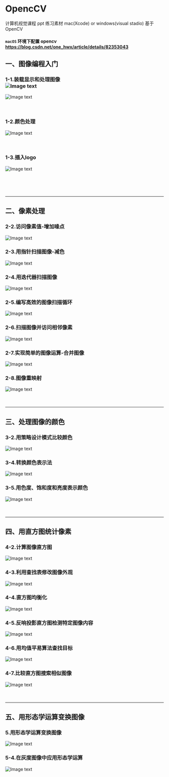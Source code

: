 # OpencCV

计算机视觉课程 ppt 练习素材 mac(Xcode) or windows(visual stadio) 基于OpenCV <br>

#### `macOS` 环境下配置 opencv https://blog.csdn.net/one_hwx/article/details/82353043 <br>

## 一、图像编程入门<br>
### 1-1.装载显示和处理图像<br>![Image text](https://github.com/122537067/OpencCV/blob/master/MyCode/1Entry/photo/exeT.png)
![Image text](https://github.com/122537067/OpencCV/blob/master/MyCode/1Entry/photo/code.png)
<br><br><br>
### 1-2.颜色处理<br>
![Image text](https://github.com/122537067/OpencCV/blob/master/MyCode/1-2Entry/photo/1-2-1.png)
<br><br><br>
### 1-3.插入logo
![Image text](https://github.com/122537067/OpencCV/blob/master/MyCode/1-2Entry/photo/1-3-1.jpg)

<br><br><br>
***

## 二、像素处理<br>
### 2-2.访问像素值-增加噪点<br/>
![Image text](https://github.com/122537067/OpencCV/blob/master/MyCode/2OperatingPixel/image/2-2.png)
### 2-3.用指针扫描图像-减色<br/>
![Image text](https://github.com/122537067/OpencCV/blob/master/MyCode/2OperatingPixel/image/2-3.png)
### 2-4.用迭代器扫描图像<br/>
![Image text](https://github.com/122537067/OpencCV/blob/master/MyCode/2OperatingPixel/image/2-4.png)
### 2-5.编写高效的图像扫描循环<br/>
![Image text](https://github.com/122537067/OpencCV/blob/master/MyCode/2OperatingPixel/image/2-5.png)
### 2-6.扫描图像并访问相邻像素<br/>
![Image text](https://github.com/122537067/OpencCV/blob/master/MyCode/2OperatingPixel/image/2-6.png)
### 2-7.实现简单的图像运算-合并图像<br/>
![Image text](https://github.com/122537067/OpencCV/blob/master/MyCode/2OperatingPixel/image/2-7.png)
### 2-8.图像重映射<br/>
![Image text](https://github.com/122537067/OpencCV/blob/master/MyCode/2OperatingPixel/image/2-8.png)
<br><br><br>
***

## 三、处理图像的颜色<br>
### 3-2.用策略设计模式比较颜色<br/>
![Image text](https://github.com/122537067/OpencCV/blob/master/MyCode/3ImageColor/image/3-2.png)
### 3-4.转换颜色表示法<br/>
![Image text](https://github.com/122537067/OpencCV/blob/master/MyCode/3ImageColor/image/3-4.png)
### 3-5.用色度、饱和度和亮度表示颜色<br/>
![Image text](https://github.com/122537067/OpencCV/blob/master/MyCode/3ImageColor/image/3-5.png)
<br><br><br>
***

## 四、用直方图统计像素
### 4-2.计算图像直方图
![Image text](https://github.com/122537067/OpencCV/blob/master/MyCode/4Statistical/image/4-2.png)
### 4-3.利用查找表修改图像外观
![Image text](https://github.com/122537067/OpencCV/blob/master/MyCode/4Statistical/image/4-3.png)
### 4-4.直方图均衡化
![Image text](https://github.com/122537067/OpencCV/blob/master/MyCode/4Statistical/image/4-4.png)
### 4-5.反响投影直方图检测特定图像内容
![Image text](https://github.com/122537067/OpencCV/blob/master/MyCode/4Statistical/image/4-5.png)
### 4-6.用均值平易算法查找目标
![Image text](https://github.com/122537067/OpencCV/blob/master/MyCode/4Statistical/image/4-6.png)
### 4-7.比较直方图搜索相似图像
![Image text](https://github.com/122537067/OpencCV/blob/master/MyCode/4Statistical/image/4-7.png)
<br><br><br>
***

## 五、用形态学运算变换图像
### 5.用形态学运算变换图像
![Image text](https://github.com/122537067/OpencCV/blob/master/MyCode/5Morphology/image/5.png)
### 5-4.在灰度图像中应用形态学运算
![Image text](https://github.com/122537067/OpencCV/blob/master/MyCode/5Morphology/image/5-4.png)




